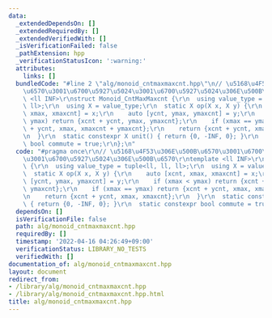```yaml
---
data:
  _extendedDependsOn: []
  _extendedRequiredBy: []
  _extendedVerifiedWith: []
  _isVerificationFailed: false
  _pathExtension: hpp
  _verificationStatusIcon: ':warning:'
  attributes:
    links: []
  bundledCode: "#line 2 \"alg/monoid_cntmaxmaxcnt.hpp\"\n// \u5168\u4F53\u306E\u500B\
    \u6570\u3001\u6700\u5927\u5024\u3001\u6700\u5927\u5024\u306E\u500B\u6570\r\ntemplate\
    \ <ll INF>\r\nstruct Monoid_CntMaxMaxcnt {\r\n  using value_type = tuple<ll, ll,\
    \ ll>;\r\n  using X = value_type;\r\n  static X op(X x, X y) {\r\n    auto [xcnt,\
    \ xmax, xmaxcnt] = x;\r\n    auto [ycnt, ymax, ymaxcnt] = y;\r\n    if (xmax <\
    \ ymax) return {xcnt + ycnt, ymax, ymaxcnt};\r\n    if (xmax == ymax) return {xcnt\
    \ + ycnt, xmax, xmaxcnt + ymaxcnt};\r\n    return {xcnt + ycnt, xmax, xmaxcnt};\r\
    \n  }\r\n  static constexpr X unit() { return {0, -INF, 0}; }\r\n  static constexpr\
    \ bool commute = true;\r\n};\n"
  code: "#pragma once\r\n// \u5168\u4F53\u306E\u500B\u6570\u3001\u6700\u5927\u5024\
    \u3001\u6700\u5927\u5024\u306E\u500B\u6570\r\ntemplate <ll INF>\r\nstruct Monoid_CntMaxMaxcnt\
    \ {\r\n  using value_type = tuple<ll, ll, ll>;\r\n  using X = value_type;\r\n\
    \  static X op(X x, X y) {\r\n    auto [xcnt, xmax, xmaxcnt] = x;\r\n    auto\
    \ [ycnt, ymax, ymaxcnt] = y;\r\n    if (xmax < ymax) return {xcnt + ycnt, ymax,\
    \ ymaxcnt};\r\n    if (xmax == ymax) return {xcnt + ycnt, xmax, xmaxcnt + ymaxcnt};\r\
    \n    return {xcnt + ycnt, xmax, xmaxcnt};\r\n  }\r\n  static constexpr X unit()\
    \ { return {0, -INF, 0}; }\r\n  static constexpr bool commute = true;\r\n};"
  dependsOn: []
  isVerificationFile: false
  path: alg/monoid_cntmaxmaxcnt.hpp
  requiredBy: []
  timestamp: '2022-04-16 04:26:49+09:00'
  verificationStatus: LIBRARY_NO_TESTS
  verifiedWith: []
documentation_of: alg/monoid_cntmaxmaxcnt.hpp
layout: document
redirect_from:
- /library/alg/monoid_cntmaxmaxcnt.hpp
- /library/alg/monoid_cntmaxmaxcnt.hpp.html
title: alg/monoid_cntmaxmaxcnt.hpp
---
```

